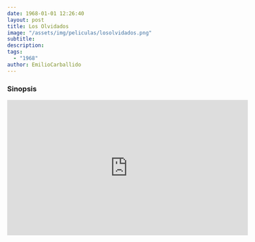 ```yaml
---
date: 1968-01-01 12:26:40
layout: post
title: Los Olvidados
image: "/assets/img/peliculas/losolvidados.png"
subtitle: 
description: 
tags:
  - "1968"
author: EmilioCarballido
---
```


### Sinopsis

<iframe width="560" height="315" src="https://www.youtube-nocookie.com/embed/GPXieXDl2eo" title="YouTube video player" frameborder="0" allow="accelerometer; autoplay; clipboard-write; encrypted-media; gyroscope; picture-in-picture" allowfullscreen></iframe>

